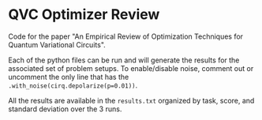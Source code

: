 # QVC Optimizer Review 

Code for the paper "An Empirical Review of Optimization Techniques for Quantum Variational Circuits". 

Each of the python files can be run and will generate the results for the associated set of problem setups. To enable/disable noise, comment out or uncomment the only line that has the `.with_noise(cirq.depolarize(p=0.01))`. 

All the results are available in the `results.txt` organized by task, score, and standard deviation over the 3 runs. 
